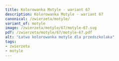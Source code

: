 ```yaml
---
title: Kolorowanka Motyle - wariant 67
description: Kolorowanka Motyle - wariant 67
canonical: /zwierzeta/motyle/
variant_of: motyle
image: /zwierzeta/motyle/67/motyle-67.svg
pdf: /zwierzeta/motyle/67/motyle-67.pdf
alt: "Łatwa kolorowanka motyle dla przedszkolaka"
tags:
- zwierzeta
- motyle
---
```


